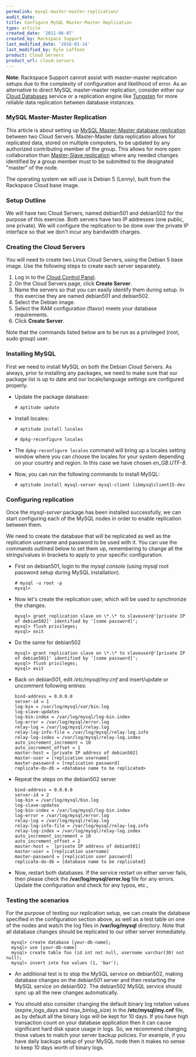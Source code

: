 ```yaml
---
permalink: mysql-master-master-replication/
audit_date:
title: Configure MySQL Master-Master Replication
type: article
created_date: '2011-06-07'
created_by: Rackspace Support
last_modified_date: '2016-01-14'
last_modified_by: Kyle Laffoon
product: Cloud Servers
product_url: cloud-servers
---
```


**Note**: Rackspace Support cannot assist with master-master replication setups due to the complexity of configuration and likelihood of error.  As an alternative to direct MySQL master-master replication, consider either our [Cloud Databases](http://www.rackspace.com/cloud/databases/) service or a replication engine like [Tungsten](https://code.google.com/p/tungsten-replicator/) for more reliable data replication between database instances.

### MySQL Master-Master Replication

This article is about setting up [MySQL Master-Master database replication](http://dev.mysql.com/doc/refman/5.6/en/mysql-cluster-replication-multi-master.html) between two Cloud Servers. Master-Master data replication allows for replicated data, stored on multiple computers, to be updated by any authorized contributing member of the group. This allows for more open collaboration than [Master-Slave replication](/how-to/set-up-mysql-master-slave-replication) where any needed changes identified by a group member must to be submitted to the designated "master" of the node.

The operating system we will use is Debian 5 (Lenny), built from the Rackspace Cloud base image.

### Setup Outline

We will have two Cloud Servers, named debian501 and debian502 for the purpose of this exercise. Both servers have two IP addresses (one public, one private). We will configure the replication to be done over the private IP interface so that we don't incur any bandwidth charges.

### Creating the Cloud Servers

You will need to create two Linux Cloud Servers, using the Debian 5 base image. Use the following steps to create each server separately.

1. Log in to the [Cloud Control Panel](http://mycloud.rackspace.com).
2. On the Cloud Servers page, click **Create Server**.
3. Name the servers so that you can easily identify them during setup. In this exercise they are named debian501 and debian502.
4. Select the Debian image.
5. Select the RAM configuration (flavor) meets your database requirements.
6. Click **Create Server**.

Note that the commands listed below are to be run as a privileged (root, sudo group) user.

### Installing MySQL

First we need to install MySQL on both the Debian Cloud Servers. As always, prior to installing any packages, we need to make sure that our package list is up to date and our locale/language settings are configured properly.

- Update the package database:

      # aptitude update

- Install locales:

      # aptitude install locales

      # dpkg-reconfigure locales

- The `dpkg-reconfigure locales` command will bring up a locales setting window where you can choose the locales for your system depending on your country and region. In this case we have chosen *en\_GB.UTF-8*.

- Now, you can run the following commands to install MySQL:

      # aptitude install mysql-server mysql-client libmysqlclient15-dev

### Configuring replication

Once the _mysql-server_ package has been installed successfully, we can start configuring each of the MySQL nodes in order to enable replication between them.

We need to create the database that will be replicated as well as the replication username and password to be used with it. You can use the commands outlined below to set them up, remembering to change all the strings/values in brackets to apply to your specific configuration.

- First on debian501, login to the _mysql console_ (using mysql root password setup during MySQL installation).

      # mysql -u root -p
      mysql>

- Now let's create the replication user, which will be used to synchronize the changes.

      mysql> grant replication slave on \*.\* to slaveuser@'[private IP of debian502]' identified by '[some password]';
      mysql> flush privileges;
      mysql> exit

- Do the same for debian502

      mysql> grant replication slave on \*.\* to slaveuser@'[private IP of debian501]' identified by '[some password]';
      mysql> flush privileges;
      mysql> exit

- Back on debian501, edit _/etc/mysql/my.cnf_ and insert/update or uncomment following entries:

      bind-address = 0.0.0.0
      server-id = 1
      log-bin = /var/log/mysql/var/bin.log
      log-slave-updates
      log-bin-index = /var/log/mysql/log-bin.index
      log-error = /var/log/mysql/error.log
      relay-log = /var/log/mysql/relay.log
      relay-log-info-file = /var/log/mysql/relay-log.info
      relay-log-index = /var/log/mysql/relay-log.index
      auto_increment_increment = 10
      auto_increment_offset = 1
      master-host = [private IP address of debian502]
      master-user = [replication username]
      master-password = [replication password]
      replicate-do-db = <database name to be replicated>

- Repeat the steps on the debian502 server

      bind-address = 0.0.0.0
      server-id = 2
      log-bin = /var/log/mysql/bin.log
      log-slave-updates
      log-bin-index = /var/log/mysql/log-bin.index
      log-error = /var/log/mysql/error.log
      relay-log = /var/log/mysql/relay.log
      relay-log-info-file = /var/log/mysql/relay-log.info
      relay-log-index = /var/log/mysql/relay-log.index
      auto_increment_increment = 10
      auto_increment_offset = 2
      master-host =  [private IP address of debian501]
      master-user = [replication username]
      master-password = [replication user password]
      replicate-do-db = [database name to be replicated]

- Now, restart both databases. If the service restart on either server fails, then please check the **/var/log/mysql/error.log** file for any errors. Update the configuration and check for any typos, etc.,

### Testing the scenarios

For the purpose of testing our replication setup, we can create the database specified in the configuration section above, as well as a test table on one of the nodes and watch the log files in **/var/log/mysql** directory. Note that all database changes should be replicated to our other server immediately.

      mysql> create database [your-db-name];
      mysql> use [your-db-name]
      mysql> create table foo (id int not null, username varchar(30) not null);
      mysql> insert into foo values (1, 'bar');

- An additional test is to stop the MySQL service on debian502, making database changes on the debian501 server and then restarting the MySQL service on debian502. The debian502 MySQL service should sync up all the new changes automatically.

- You should also consider changing the default binary log rotation values (expire_logs_days and max_binlog_size) in the **/etc/mysql/my.cnf** file, as by default all the binary logs will be kept for 10 days. If you have high transaction count on your database application then it can cause significant hard disk space usage in logs. So, we recommend changing those values to match your server backup policies. For example, if you have daily backups setup of your MySQL node then it makes no sense to keep 10 days worth of binary logs.
